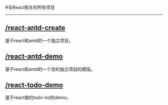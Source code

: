 #与React相关的所有项目


----------
## [/react-antd-create](https://github.com/luckykun/About-React/tree/master/react-antd-create)

基于react和antd的一个独立项目。

## [/react-antd-demo](https://github.com/luckykun/About-React/tree/master/react-antd-demo)

基于react和antd的一个空的独立项目的模版。

## [/react-todo-demo](https://github.com/luckykun/About-React/tree/master/react-antd-demo)

基于react做的todo-list的demo。
